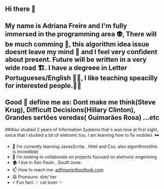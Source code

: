 ## Hi there 👋
## My name is Adriana Freire and I'm fully immersed in the programming area :alien:, There will be much comming 🔮, this algorithm idea issue doesnt leave my mind 🧮 and I feel very confident about present. Future will be written in a very wide road 🏗️.  I have a degreee in Letter Portugueses/English 🧑‍🏫, I like teaching speacilly for interested people.🧑‍🎓
## Good :book: define me as: Dont make me think(Steve Krug), Difficult Decisions(Hillary Clinton), Grandes sertões veredas( Guimarães Rosa) ...etc
##Also studied 2 years of Information Systems that´s was love at first sight, since that I studied a bit of eletronic too, I am learning how to fix mobiles. 🕶️

 

- 🌱 I’m currently learning JavasScrtip , Html and Css, also algorithms(this is incredible)
- 👯 I’m looking to collaborate on projects focused on eletronic engeniring
- 🏠 I live in São Paulo , South zone.
- 📫 How to reach me: adfmuniz@outlook.com
- 😄 Pronouns: she/ her
- ⚡ Fun fact: ✨ cat lover ✨
  
